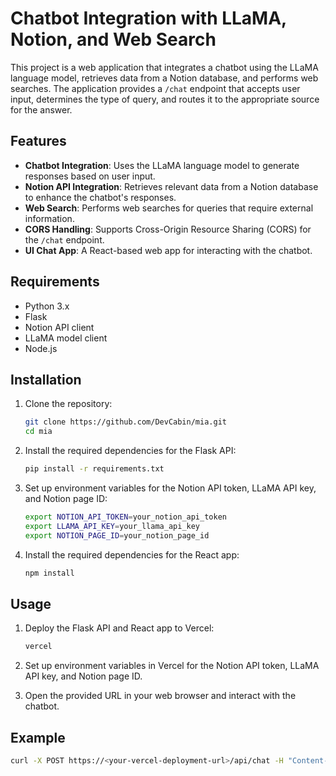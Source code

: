 # Chatbot Integration with LLaMA, Notion, and Web Search

This project is a web application that integrates a chatbot using the LLaMA language model, retrieves data from a Notion database, and performs web searches. The application provides a `/chat` endpoint that accepts user input, determines the type of query, and routes it to the appropriate source for the answer.

## Features

- **Chatbot Integration**: Uses the LLaMA language model to generate responses based on user input.
- **Notion API Integration**: Retrieves relevant data from a Notion database to enhance the chatbot's responses.
- **Web Search**: Performs web searches for queries that require external information.
- **CORS Handling**: Supports Cross-Origin Resource Sharing (CORS) for the `/chat` endpoint.
- **UI Chat App**: A React-based web app for interacting with the chatbot.

## Requirements

- Python 3.x
- Flask
- Notion API client
- LLaMA model client
- Node.js

## Installation

1. Clone the repository:
    ```sh
    git clone https://github.com/DevCabin/mia.git
    cd mia
    ```

2. Install the required dependencies for the Flask API:
    ```sh
    pip install -r requirements.txt
    ```

3. Set up environment variables for the Notion API token, LLaMA API key, and Notion page ID:
    ```sh
    export NOTION_API_TOKEN=your_notion_api_token
    export LLAMA_API_KEY=your_llama_api_key
    export NOTION_PAGE_ID=your_notion_page_id
    ```

4. Install the required dependencies for the React app:
    ```sh
    npm install
    ```

## Usage

1. Deploy the Flask API and React app to Vercel:
    ```sh
    vercel
    ```

2. Set up environment variables in Vercel for the Notion API token, LLaMA API key, and Notion page ID.

3. Open the provided URL in your web browser and interact with the chatbot.

## Example


```sh
curl -X POST https://<your-vercel-deployment-url>/api/chat -H "Content-Type: application/json" -d '{"input": "Hello, chatbot!"}'